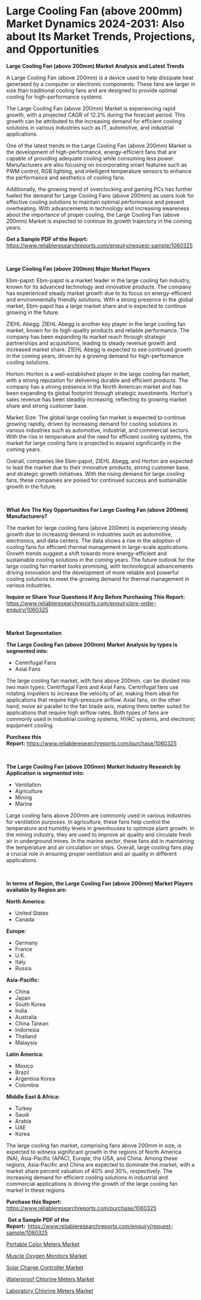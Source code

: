 <p><h1>Large Cooling Fan (above 200mm) Market Dynamics 2024-2031: Also about Its Market Trends, Projections, and Opportunities</h1></p><p><strong>Large Cooling Fan (above 200mm) Market Analysis and Latest Trends</strong></p>
<p><p>A Large Cooling Fan (above 200mm) is a device used to help dissipate heat generated by a computer or electronic components. These fans are larger in size than traditional cooling fans and are designed to provide optimal cooling for high-performance systems.</p><p>The Large Cooling Fan (above 200mm) Market is experiencing rapid growth, with a projected CAGR of 12.2% during the forecast period. This growth can be attributed to the increasing demand for efficient cooling solutions in various industries such as IT, automotive, and industrial applications.</p><p>One of the latest trends in the Large Cooling Fan (above 200mm) Market is the development of high-performance, energy-efficient fans that are capable of providing adequate cooling while consuming less power. Manufacturers are also focusing on incorporating smart features such as PWM control, RGB lighting, and intelligent temperature sensors to enhance the performance and aesthetics of cooling fans.</p><p>Additionally, the growing trend of overclocking and gaming PCs has further fueled the demand for Large Cooling Fans (above 200mm) as users look for effective cooling solutions to maintain optimal performance and prevent overheating. With advancements in technology and increasing awareness about the importance of proper cooling, the Large Cooling Fan (above 200mm) Market is expected to continue its growth trajectory in the coming years.</p></p>
<p><strong>Get a Sample PDF of the Report:&nbsp;</strong> <a href="https://www.reliableresearchreports.com/enquiry/request-sample/1060325">https://www.reliableresearchreports.com/enquiry/request-sample/1060325</a></p>
<p>&nbsp;</p>
<p><strong>Large Cooling Fan (above 200mm) Major Market Players</strong></p>
<p><p>Ebm-papst: Ebm-papst is a market leader in the large cooling fan industry, known for its advanced technology and innovative products. The company has experienced steady market growth due to its focus on energy-efficient and environmentally friendly solutions. With a strong presence in the global market, Ebm-papst has a large market share and is expected to continue growing in the future.</p><p>ZIEHL Abegg: ZIEHL Abegg is another key player in the large cooling fan market, known for its high-quality products and reliable performance. The company has been expanding its market reach through strategic partnerships and acquisitions, leading to steady revenue growth and increased market share. ZIEHL Abegg is expected to see continued growth in the coming years, driven by a growing demand for high-performance cooling solutions.</p><p>Horton: Horton is a well-established player in the large cooling fan market, with a strong reputation for delivering durable and efficient products. The company has a strong presence in the North American market and has been expanding its global footprint through strategic investments. Horton's sales revenue has been steadily increasing, reflecting its growing market share and strong customer base.</p><p>Market Size: The global large cooling fan market is expected to continue growing rapidly, driven by increasing demand for cooling solutions in various industries such as automotive, industrial, and commercial sectors. With the rise in temperature and the need for efficient cooling systems, the market for large cooling fans is projected to expand significantly in the coming years.</p><p>Overall, companies like Ebm-papst, ZIEHL Abegg, and Horton are expected to lead the market due to their innovative products, strong customer base, and strategic growth initiatives. With the rising demand for large cooling fans, these companies are poised for continued success and sustainable growth in the future.</p></p>
<p>&nbsp;</p>
<p><strong>What Are The Key Opportunities For Large Cooling Fan (above 200mm) Manufacturers?</strong></p>
<p><p>The market for large cooling fans (above 200mm) is experiencing steady growth due to increasing demand in industries such as automotive, electronics, and data centers. The data shows a rise in the adoption of cooling fans for efficient thermal management in large-scale applications. Growth trends suggest a shift towards more energy-efficient and sustainable cooling solutions in the coming years. The future outlook for the large cooling fan market looks promising, with technological advancements driving innovation and the development of more reliable and powerful cooling solutions to meet the growing demand for thermal management in various industries.</p></p>
<p><strong>Inquire or Share Your Questions If Any Before Purchasing This Report:</strong> <a href="https://www.reliableresearchreports.com/enquiry/pre-order-enquiry/1060325">https://www.reliableresearchreports.com/enquiry/pre-order-enquiry/1060325</a></p>
<p>&nbsp;</p>
<p><strong>Market Segmentation</strong></p>
<p><strong>The Large Cooling Fan (above 200mm) Market Analysis by types is segmented into:</strong></p>
<p><ul><li>Centrifugal Fans</li><li>Axial Fans</li></ul></p>
<p><p>The large cooling fan market, with fans above 200mm, can be divided into two main types: Centrifugal Fans and Axial Fans. Centrifugal fans use rotating impellers to increase the velocity of air, making them ideal for applications that require high-pressure airflow. Axial fans, on the other hand, move air parallel to the fan blade axis, making them better suited for applications that require high airflow rates. Both types of fans are commonly used in industrial cooling systems, HVAC systems, and electronic equipment cooling.</p></p>
<p><strong>Purchase this Report:&nbsp;</strong><a href="https://www.reliableresearchreports.com/purchase/1060325">https://www.reliableresearchreports.com/purchase/1060325</a></p>
<p>&nbsp;</p>
<p><strong>The Large Cooling Fan (above 200mm) Market Industry Research by Application is segmented into:</strong></p>
<p><ul><li>Ventilation</li><li>Agriculture</li><li>Mining</li><li>Marine</li></ul></p>
<p><p>Large cooling fans above 200mm are commonly used in various industries for ventilation purposes. In agriculture, these fans help control the temperature and humidity levels in greenhouses to optimize plant growth. In the mining industry, they are used to improve air quality and circulate fresh air in underground mines. In the marine sector, these fans aid in maintaining the temperature and air circulation on ships. Overall, large cooling fans play a crucial role in ensuring proper ventilation and air quality in different applications.</p></p>
<p>&nbsp;</p>
<p><strong>In terms of Region, the Large Cooling Fan (above 200mm) Market Players available by Region are:</strong></p>
<p>
    <p> <strong> North America: </strong>
        <ul>
            <li>United States</li>
            <li>Canada</li>
        </ul>
        </p> 
    <p> <strong> Europe: </strong>
        <ul>
            <li>Germany</li>
            <li>France</li>
            <li>U.K.</li>
            <li>Italy</li>
            <li>Russia</li>
        </ul>
        </p> 
    <p> <strong> Asia-Pacific: </strong>
        <ul>
            <li>China</li>
            <li>Japan</li>
            <li>South Korea</li>
            <li>India</li>
            <li>Australia</li>
            <li>China Taiwan</li>
            <li>Indonesia</li>
            <li>Thailand</li>
            <li>Malaysia</li>
        </ul>
        </p> 
    <p> <strong> Latin America: </strong>
        <ul>
            <li>Mexico</li>
            <li>Brazil</li>
            <li>Argentina Korea</li>
            <li>Colombia</li>
        </ul>
        </p> 
    <p> <strong> Middle East & Africa: </strong>
        <ul>
            <li>Turkey</li>
            <li>Saudi</li>
            <li>Arabia</li>
            <li>UAE</li>
            <li>Korea</li>
        </ul>
    </p>
    </p>
<p><p>The large cooling fan market, comprising fans above 200mm in size, is expected to witness significant growth in the regions of North America (NA), Asia-Pacific (APAC), Europe, the USA, and China. Among these regions, Asia-Pacific and China are expected to dominate the market, with a market share percent valuation of 40% and 30%, respectively. The increasing demand for efficient cooling solutions in industrial and commercial applications is driving the growth of the large cooling fan market in these regions.</p></p>
<p><strong>Purchase this Report: </strong><a href="https://www.reliableresearchreports.com/purchase/1060325">https://www.reliableresearchreports.com/purchase/1060325</a></p>
<p>&nbsp;<strong>Get a Sample PDF of the Report:&nbsp;&nbsp;</strong><a href="https://www.reliableresearchreports.com/enquiry/request-sample/1060325">https://www.reliableresearchreports.com/enquiry/request-sample/1060325</a></p>
<p><strong></strong></p>
<p><p><a href="https://medium.com/@verniemorar2022/portable-color-meters-market-the-key-to-successful-business-strategy-forecast-till-2031-5eec65c872ec">Portable Color Meters Market</a></p><p><a href="https://github.com/bentleemidoriestelle7o/Market-Research-Report-List-1/blob/main/muscle-oxygen-monitors-market.md">Muscle Oxygen Monitors Market</a></p><p><a href="https://github.com/guneycigdem35/Market-Research-Report-List-1/blob/main/solar-charge-controller-market.md">Solar Charge Controller Market</a></p><p><a href="https://medium.com/@verniemorar2022/waterproof-chlorine-meters-market-outlook-industry-overview-and-forecast-2024-to-2031-86f820708e61">Waterproof Chlorine Meters Market</a></p><p><a href="https://medium.com/@verniemorar2022/laboratory-chlorine-meters-market-the-key-to-successful-business-strategy-forecast-till-2031-772b998420be">Laboratory Chlorine Meters Market</a></p></p>